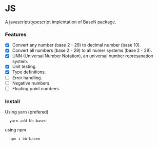 # JS

A javascript/typescript implentation of BaseN package.

### Features

- [x] Convert any number (base 2 - 29) to decimal number (base 10).
- [x] Convert all numbers (base 2 - 29) to all numer systems (base 2 - 29).
- [x] UNN (Universal Number Notation), an universal number represanation system.
- [x] Unit testing.
- [x] Type definitions.
- [ ] Error handling.
- [ ] Negative numbers.
- [ ] Floating point numbers.

### Install

Using yarn (prefered)

```
  yarn add bb-basen
```

using npm

```
  npm i bb-basen
```
